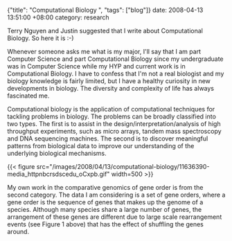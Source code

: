 {"title": "Computational Biology  ", "tags": ["blog"]}
date: 2008-04-13 13:51:00 +08:00
category: research

Terry Nguyen and Justin suggested that I write about Computational Biology. So here it is :-)

Whenever someone asks me what is my major, I'll say that I am part Computer Science and part Computational Biology since my undergraduate was in Computer Science while my HYP and current work is in Computational Biology. I have to confess that I'm not a real biologist and my biology knowledge is fairly limited, but I have a healthy curiosity in new developments in biology. The diversity and complexity of life has always fascinated me.

Computational biology is the application of computational techniques for tackling problems in biology. The problems can be broadly classified into two types. The first is to assist in the design/interpretation/analysis of high throughput experiments, such as micro arrays, tandem mass spectroscopy and DNA sequencing machines. The second is to discover meaningful patterns from biological data to improve our understanding of the underlying biological mechanisms.

{{< figure src="/images/2008/04/13/computational-biology/11636390-media_httpnbcrsdscedu_oCxpb.gif" width=500 >}}

My own work in the comparative genomics of gene order is from the second category. The data I am considering is a set of gene orders, where a gene order is the sequence of genes that makes up the genome of a species. Although many species share a large number of genes, the arrangement of these genes are different due to large scale rearrangement events (see Figure 1 above) that has the effect of shuffling the genes around.

